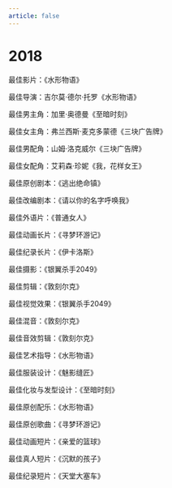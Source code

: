 ```yaml
---
article: false
---
```


# 2018

最佳影片：《水形物语》

最佳导演：吉尔莫·德尔·托罗《水形物语》

最佳男主角：加里·奥德曼《至暗时刻》

最佳女主角：弗兰西斯·麦克多蒙德《三块广告牌》

最佳男配角：山姆·洛克威尔《三块广告牌》

最佳女配角：艾莉森·珍妮《我，花样女王》

最佳原创剧本：《逃出绝命镇》

最佳改编剧本：《请以你的名字呼唤我》

最佳外语片：《普通女人》

最佳动画长片：《寻梦环游记》

最佳纪录长片：《伊卡洛斯》

最佳摄影：《银翼杀手2049》

最佳剪辑：《敦刻尔克》

最佳视觉效果：《银翼杀手2049》

最佳混音：《敦刻尔克》

最佳音效剪辑：《敦刻尔克》

最佳艺术指导：《水形物语》

最佳服装设计：《魅影缝匠》

最佳化妆与发型设计：《至暗时刻》

最佳原创配乐：《水形物语》

最佳原创歌曲：《寻梦环游记》

最佳动画短片：《亲爱的篮球》

最佳真人短片：《沉默的孩子》

最佳纪录短片：《天堂大塞车》